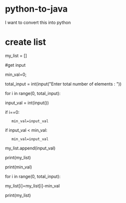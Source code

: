 # python-to-java
I want to convert this into python
# create list  

my_list = []  

#get input

min_val=0;

total_input = int(input("Enter total number of elements : "))  

for i in range(0, total_input):  

       

   input_val = int(input())  

   if i==0:

       min_val=input_val

   if input_val < min_val:

       min_val=input_val

   my_list.append(input_val)

     

print(my_list)  

print(min_val)  

for i in range(0, total_input):  

  my_list[i]=my_list[i]-min_val

print(my_list)  
